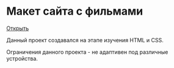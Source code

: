 # Макет сайта с фильмами

[Открыть](https://maksgd.github.io/SiteFilms/)

Данный проект создавался на этапе изучения HTML и CSS.

Ограничения данного проекта - не адаптивен под различные устройства. 

